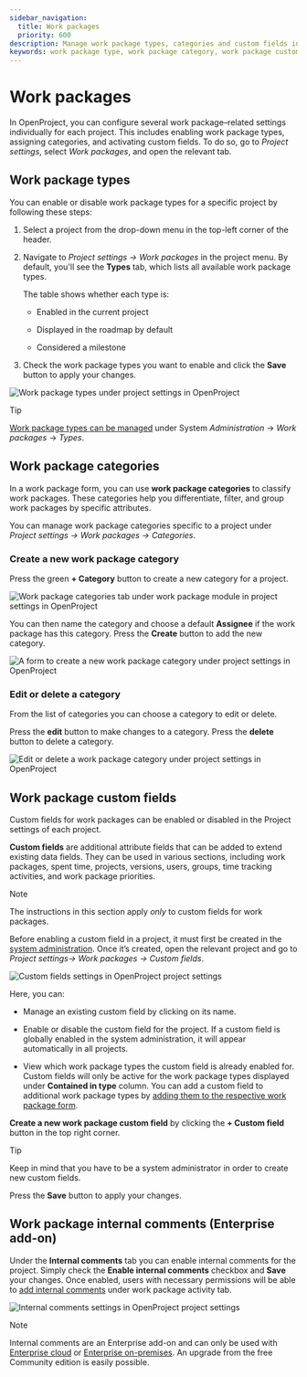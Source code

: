 ```yaml
---
sidebar_navigation:
  title: Work packages
  priority: 600
description: Manage work package types, categories and custom fields in OpenProject project settings.
keywords: work package type, work package category, work package custom fields
---
```

# Work packages 

In OpenProject, you can configure several work package–related settings individually for each project. This includes enabling work package types, assigning categories, and activating custom fields. To do so, go to *Project settings*, select *Work packages*, and open the relevant tab.

## Work package types

You can enable or disable work package types for a specific project by following these steps:

1. Select a project from the drop-down menu in the top-left corner of the header.
2. Navigate to *Project settings → Work packages* in the project menu. By default, you'll see the **Types** tab, which lists all available work package types. 

    The table shows whether each type is:

    - Enabled in the current project

    - Displayed in the roadmap by default

    - Considered a milestone
3. Check the work package types you want to enable and click the **Save** button to apply your changes.

![Work package types under project settings in OpenProject](openproject_user_guide_project_settings_work_packages_types.png)

> [!TIP] 
>
> [Work package types can be managed](../../../../system-admin-guide/manage-work-packages/work-package-types) under System *Administration* -> *Work packages* -> *Types*.

## Work package categories

In a work package form, you can use **work package categories** to classify work packages. These categories help you differentiate, filter, and group work packages by specific attributes.

You can manage work package categories specific to a project under *Project settings → Work packages → Categories*.

### Create a new work package category

Press the green **+ Category** button to create a new category for a project.

![Work package categories tab under work package module in project settings in OpenProject](openproject_user_guide_project_settings_work_packages_categories.png)

You can then name the category and choose a default **Assignee** if the work package has this category. Press the **Create** button to add the new category.

![A form to create a new work package category under project settings in OpenProject](openproject_user_guide_project_settings_work_packages_categories_new.png)

### Edit or delete a category

From the list of categories you can choose a category to edit or delete.

Press the **edit** button to make changes to a category. Press the **delete** button to delete a category.

![Edit or delete a work package category under project settings in OpenProject](openproject_user_guide_project_settings_work_packages_categories_edit_delete.png)

## Work package custom fields

Custom fields for work packages can be enabled or disabled in the Project settings of each project.

<div class="glossary">

**Custom fields** are additional attribute fields that can be added to extend existing data fields. They can be used in various sections, including work packages, spent time, projects, versions, users, groups, time tracking activities, and work package priorities.

</div>

> [!NOTE]
> The instructions in this section apply *only* to custom fields for work packages.

Before enabling a custom field in a project, it must first be created in the [system administration](../../../../system-admin-guide/custom-fields). Once it’s created, open the relevant project and go to *Project settings-> Work packages -> Custom fields*.

![Custom fields settings in OpenProject project settings](openproject_user_guide_project_settings_work_packages_custom_fields.png)

Here, you can:

- Manage an existing custom field by clicking on its name.
- Enable or disable the custom field for the project. If a custom field is globally enabled in the system administration, it will appear automatically in all projects.

- View which work package types the custom field is already enabled for. Custom fields will only be active for the work package types displayed under **Contained in type** column. You can add a custom field to additional work package types by [adding them to the respective work package form](../../../../system-admin-guide/manage-work-packages/work-package-types/#work-package-form-configuration-enterprise-add-on).

**Create a new work package custom field** by clicking the **+ Custom field** button in the top right corner.

> [!TIP] 
> Keep in mind that you have to be a system administrator in order to create new custom fields.

Press the **Save** button to apply your changes.

## Work package internal comments (Enterprise add-on)

Under the **Internal comments** tab you can enable internal comments for the project. Simply check the **Enable internal comments** checkbox and **Save** your changes. Once enabled, users with necessary permissions will be able to [add internal comments](../../../activity/#internal-comments-enterprise-add-on) under work package activity tab.

![Internal comments settings in OpenProject project settings](openproject_user_guide_project_settings_work_packages_internal_comments.png)

> [!NOTE]
> Internal comments are an Enterprise add-on and can only be used with [Enterprise cloud](../../../../enterprise-guide/enterprise-cloud-guide/) or [Enterprise on-premises](../../../../enterprise-guide/enterprise-cloud-guide/). An upgrade from the free Community edition is easily possible.
